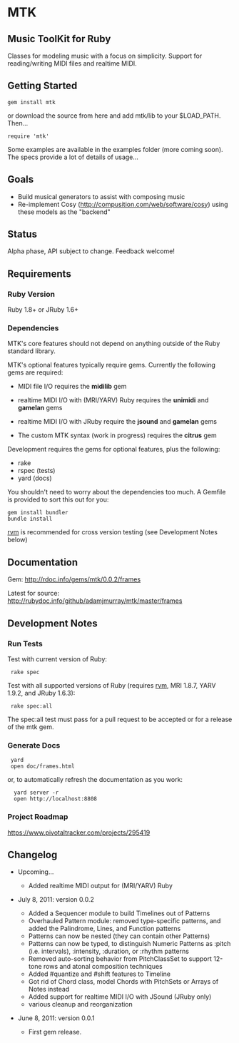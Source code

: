 MTK
===

Music ToolKit for Ruby
----------------------

Classes for modeling music with a focus on simplicity. Support for reading/writing MIDI files and realtime MIDI.



Getting Started
---------------

    gem install mtk

or download the source from here and add mtk/lib to your $LOAD_PATH. Then...

    require 'mtk'

Some examples are available in the examples folder (more coming soon).
The specs provide a lot of details of usage...



Goals
-----

* Build musical generators to assist with composing music
* Re-implement Cosy (http://compusition.com/web/software/cosy) using these models as the "backend"



Status
------

Alpha phase, API subject to change. Feedback welcome!



Requirements
------------

### Ruby Version

Ruby 1.8+ or JRuby 1.6+


### Dependencies

MTK's core features should not depend on anything outside of the Ruby standard library.


MTK's optional features typically require gems. Currently the following gems are required:

* MIDI file I/O requires the __midilib__ gem

* realtime MIDI I/O with (MRI/YARV) Ruby requires the __unimidi__ and __gamelan__ gems

* realtime MIDI I/O with JRuby require the __jsound__ and __gamelan__ gems

* The custom MTK syntax (work in progress) requires the __citrus__ gem


Development requires the gems for optional features, plus the following:

* rake
* rspec (tests)
* yard (docs)

You shouldn't need to worry about the dependencies too much. A Gemfile is provided to sort this out for you:

    gem install bundler
    bundle install

[rvm](https://rvm.beginrescueend.com/) is recommended for cross version testing (see Development Notes below)



Documentation
-------------

Gem: http://rdoc.info/gems/mtk/0.0.2/frames

Latest for source: http://rubydoc.info/github/adamjmurray/mtk/master/frames



Development Notes
-----------------

### Run Tests ###

Test with current version of Ruby:

     rake spec

Test with all supported versions of Ruby (requires [rvm](https://rvm.beginrescueend.com/), MRI 1.8.7, YARV 1.9.2, and JRuby 1.6.3):

     rake spec:all

The spec:all test must pass for a pull request to be accepted or for a release of the mtk gem.


### Generate Docs ###

     yard
     open doc/frames.html

or, to automatically refresh the documentation as you work:

      yard server -r
      open http://localhost:8808


### Project Roadmap ###

https://www.pivotaltracker.com/projects/295419



Changelog
---------

* Upcoming...
    - Added realtime MIDI output for (MRI/YARV) Ruby

* July 8, 2011: version 0.0.2
    - Added a Sequencer module to build Timelines out of Patterns
    - Overhauled Pattern module: removed type-specific patterns, and added the Palindrome, Lines, and Function patterns
    - Patterns can now be nested (they can contain other Patterns)
    - Patterns can now be typed, to distinguish Numeric Patterns as :pitch (i.e. intervals), :intensity, :duration, or :rhythm patterns
    - Removed auto-sorting behavior from PitchClassSet to support 12-tone rows and atonal composition techniques
    - Added #quantize and #shift features to Timeline
    - Got rid of Chord class, model Chords with PitchSets or Arrays of Notes instead
    - Added support for realtime MIDI I/O with JSound (JRuby only)
    - various cleanup and reorganization

* June 8, 2011: version 0.0.1
    - First gem release.